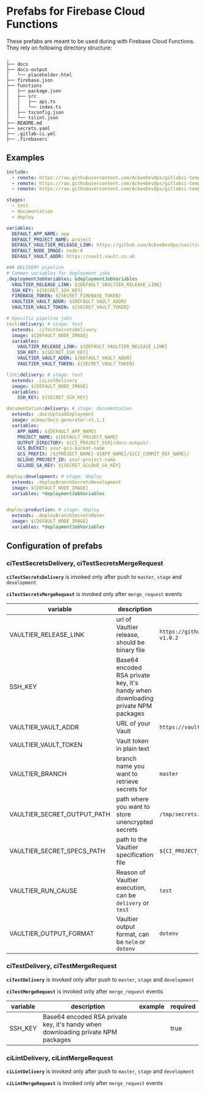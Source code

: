# Prefabs for Firebase Cloud Functions

These prefabs are meant to be used during with 
Firebase Cloud Functions. They rely on following 
directory structure:

```
.
├── docs
├── docs-output
│   └── placeholder.html
├── firebase.json
├── functions
│   ├── package.json
│   ├── src
│   │   ├── api.ts
│   │   └── index.ts
│   ├── tsconfig.json
│   └── tslint.json
├── README.md
├── secrets.yaml
├── .gitlab-ci.yml
├── .firebaserc
```

## Examples
```yaml
include:
  - remote: https://raw.githubusercontent.com/AckeeDevOps/gitlabci-templates/master/templates/backend/nodejs/cloud_functions/deploy.yml
  - remote: https://raw.githubusercontent.com/AckeeDevOps/gitlabci-templates/master/templates/backend/nodejs/cloud_functions/documentation.yml
  - remote: https://raw.githubusercontent.com/AckeeDevOps/gitlabci-templates/master/templates/backend/nodejs/cloud_functions/test.yml

stages:
  - test
  - documentation
  - deploy

variables:
  DEFAULT_APP_NAME: app
  DEFAULT_PROJECT_NAME: project
  DEFAULT_VAULTIER_RELEASE_LINK: https://github.com/AckeeDevOps/vaultier/releases/download/v1.0.2/vaultier-v1.0.2
  DEFAULT_NODE_IMAGE: node:8
  DEFAULT_VAULT_ADDR: https://vault.vault.co.uk

### DELIVERY pipeline
# Common variables for deployment jobs
.deploymentJobVariables: &deploymentJobVariables
  VAULTIER_RELEASE_LINK: ${DEFAULT_VAULTIER_RELEASE_LINK}
  SSH_KEY: ${SECRET_SSH_KEY}
  FIREBASE_TOKEN: ${SECRET_FIREBASE_TOKEN}
  VAULTIER_VAULT_ADDR: ${DEFAULT_VAULT_ADDR}
  VAULTIER_VAULT_TOKEN: ${SECRET_VAULT_TOKEN}

# Specific pipeline jobs
test:delivery: # stage: test
  extends: .ciTestSecretsDelivery
  image: ${DEFAULT_NODE_IMAGE}
  variables:
    VAULTIER_RELEASE_LINK: ${DEFAULT_VAULTIER_RELEASE_LINK}
    SSH_KEY: ${SECRET_SSH_KEY}
    VAULTIER_VAULT_ADDR: ${DEFAULT_VAULT_ADDR}
    VAULTIER_VAULT_TOKEN: ${SECRET_VAULT_TOKEN}

lint:delivery: # stage: test
  extends: .ciLintDelivery
  image: ${DEFAULT_NODE_IMAGE}
  variables:
    SSH_KEY: ${SECRET_SSH_KEY}

documentation:delivery: # stage: documentation
  extends: .docsUploadDeployment
  image: ackee/docs-generator:v1.1.1
  variables:
    APP_NAME: ${DEFAULT_APP_NAME}
    PROJECT_NAME: ${DEFAULT_PROJECT_NAME}
    OUTPUT_DIRECTORY: ${CI_PROJECT_DIR}/docs-output/.
    GCS_BUCKET: your-gcs-bucket-name
    GCS_PREFIX: /${PROJECT_NAME}-${APP_NAME}/${CI_COMMIT_REF_NAME}/
    GCLOUD_PROJECT_ID: your-project-name
    GCLOUD_SA_KEY: ${SECRET_GCLOUD_SA_KEY}

deploy:development: # stage: deploy
  extends: .deployBranchSecretsDevelopment
  image: ${DEFAULT_NODE_IMAGE}
  variables: *deploymentJobVariables


deploy:production: # stage: deploy
  extends: .deployBranchSecretsMater
  image: ${DEFAULT_NODE_IMAGE}
  variables: *deploymentJobVariables
```
## Configuration of prefabs

### ciTestSecretsDelivery, ciTestSecretsMergeRequest

**`ciTestSecretsDelivery`** is invoked only after push to `master`, `stage` and `development`

**`ciTestSecretsMergeRequest`** is invoked only after `merge_request` events

| variable | description | example | required |
| -------- | ----------- | ------- | -------- |
| VAULTIER_RELEASE_LINK | url of Vaultier release, should be binary file | `https://github.com/AckeeDevOps/vaultier/releases/download/v1.0.2/vaultier-v1.0.2` | `true` |
| SSH_KEY | Base64 encoded RSA private key, it's handy when downloading private NPM packages | | true |
| VAULTIER_VAULT_ADDR | URL of your Vault | `https://vault.vault.co.uk` | `true` |
| VAULTIER_VAULT_TOKEN | Vault token in plain text | | `true` |
| VAULTIER_BRANCH | branch name you want to retrieve secrets for | `master` | `false` |
| VAULTIER_SECRET_OUTPUT_PATH | path where you want to store unencrypted secrets | `/tmp/secrets.json` | `false` |
| VAULTIER_SECRET_SPECS_PATH | path to the Vaultier specification file | `${CI_PROJECT_DIR}/secrets.yaml` | `false` |
| VAULTIER_RUN_CAUSE | Reason of Vaultier execution, can be `delivery` or `test` | `test` | `false` |
| VAULTIER_OUTPUT_FORMAT | Vaultier output format, can be `helm` or `dotenv` | `dotenv` | `false` |

### ciTestDelivery, ciTestMergeRequest

**`ciTestDelivery`** is invoked only after push to `master`, `stage` and `development`

**`ciTestMergeRequest`** is invoked only after `merge_request` events

| variable | description | example | required |
| -------- | ----------- | ------- | -------- |
| SSH_KEY | Base64 encoded RSA private key, it's handy when downloading private NPM packages | | true |

### ciLintDelivery, ciLintMergeRequest

**`ciLintDelivery`** is invoked only after push to `master`, `stage` and `development`

**`ciLintMergeRequest`** is invoked only after `merge_request` events
